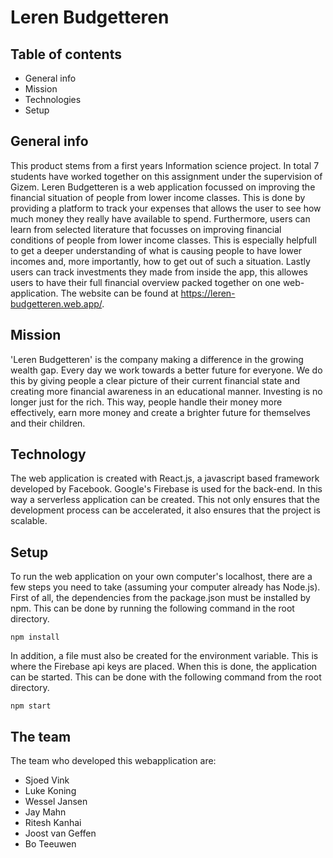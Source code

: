 # Leren Budgetteren
## Table of contents
* General info
* Mission
* Technologies
* Setup

## General info
This product stems from a first years Information science project. In total 7 students have worked together on this assignment under the supervision of Gizem. Leren Budgetteren is a web application focussed on improving the financial situation of people from lower income classes. This is done by providing a platform to track your expenses that allows the user to see how much money they really have available to spend. Furthermore, users can learn from selected literature that focusses on improving financial conditions of people from lower income classes. This is especially helpfull to get a deeper understanding of what is causing people to have lower incomes and, more importantly, how to get out of such a situation. Lastly users can track investments they made from inside the app, this allowes users to have their full financial overview packed together on one web-application. The website can be found at https://leren-budgetteren.web.app/.


## Mission
'Leren Budgetteren' is the company making a difference in the growing wealth gap. Every day we work towards a better future for everyone. We do this by giving people a clear picture of their current financial state and creating more financial awareness in an educational manner. Investing is no longer just for the rich. This way, people handle their money more effectively, earn more money and create a brighter future for themselves and their children.

## Technology
The web application is created with React.js, a javascript based framework developed by Facebook. Google's Firebase is used for the back-end. In this way a serverless application can be created. This not only ensures that the development process can be accelerated, it also ensures that the project is scalable.

## Setup
To run the web application on your own computer's localhost, there are a few steps you need to take (assuming your computer already has Node.js). First of all, the dependencies from the package.json must be installed by npm. This can be done by running the following command in the root directory.
```
npm install
```
In addition, a file must also be created for the environment variable. This is where the Firebase api keys are placed. When this is done, the application can be started. This can be done with the following command from the root directory.
```
npm start
```

## The team
The team who developed this webapplication are:
* Sjoed Vink
* Luke Koning
* Wessel Jansen
* Jay Mahn
* Ritesh Kanhai
* Joost van Geffen
* Bo Teeuwen
